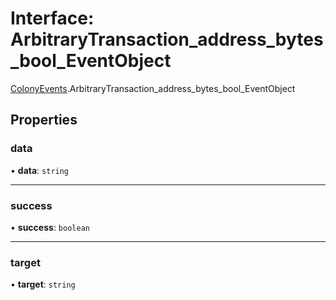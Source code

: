 # Interface: ArbitraryTransaction\_address\_bytes\_bool\_EventObject

[ColonyEvents](../modules/ColonyEvents.md).ArbitraryTransaction_address_bytes_bool_EventObject

## Properties

### data

• **data**: `string`

___

### success

• **success**: `boolean`

___

### target

• **target**: `string`
